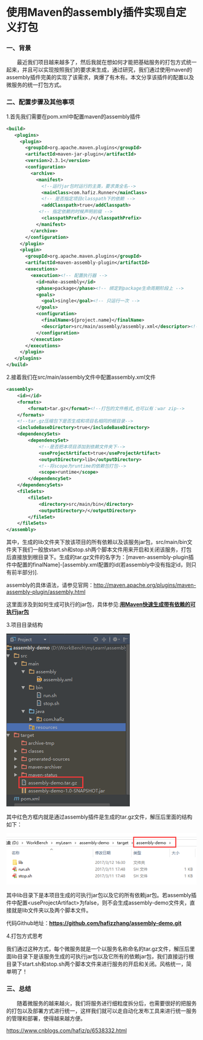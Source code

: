 # 使用Maven的assembly插件实现自定义打包

### 一、背景

　　最近我们项目越来越多了，然后我就在想如何才能把基础服务的打包方式统一起来，并且可以实现按照我们的要求来生成，通过研究，我们通过使用maven的assembly插件完美的实现了该需求，爽爆了有木有。本文分享该插件的配置以及微服务的统一打包方式。

### 二、配置步骤及其他事项

1.首先我们需要在pom.xml中配置maven的assembly插件

```xml
<build>
   <plugins>
     <plugin>
       <groupId>org.apache.maven.plugins</groupId>
       <artifactId>maven-jar-plugin</artifactId>
       <version>2.3.1</version>
       <configuration>
         <archive>
           <manifest>
             <!--运行jar包时运行的主类，要求类全名-->
             <mainClass>com.hafiz.Runner</mainClass>
             <!-- 是否指定项目classpath下的依赖 -->
             <addClasspath>true</addClasspath>
            <!-- 指定依赖的时候声明前缀 -->
             <classpathPrefix>./</classpathPrefix>
           </manifest>
         </archive>
       </configuration>
     </plugin>
     <plugin>
       <groupId>org.apache.maven.plugins</groupId>
       <artifactId>maven-assembly-plugin</artifactId>
       <executions>
         <execution><!-- 配置执行器 -->
           <id>make-assembly</id>
           <phase>package</phase><!-- 绑定到package生命周期阶段上 -->
           <goals>
             <goal>single</goal><!-- 只运行一次 -->   
           </goals>
           <configuration>
             <finalName>${project.name}</finalName>
             <descriptor>src/main/assembly/assembly.xml</descriptor><!--配置描述文件路径--> 
           </configuration>
         </execution>
       </executions>
     </plugin>
   </plugins>
</build>
```

2.接着我们在src/main/assembly文件中配置assembly.xml文件

```xml
<assembly>
    <id></id>
    <formats>
        <format>tar.gz</format><!--打包的文件格式,也可以有：war zip-->
    </formats>
    <!--tar.gz压缩包下是否生成和项目名相同的根目录-->
    <includeBaseDirectory>true</includeBaseDirectory>
    <dependencySets>
        <dependencySet>
            <!--是否把本项目添加到依赖文件夹下-->
            <useProjectArtifact>true</useProjectArtifact>
            <outputDirectory>lib</outputDirectory>
            <!--将scope为runtime的依赖包打包-->
            <scope>runtime</scope>
        </dependencySet>
    </dependencySets>
    <fileSets>
        <fileSet>
            <directory>src/main/bin</directory>
            <outputDirectory>/</outputDirectory>
        </fileSet>
    </fileSets>
</assembly>
```

其中，生成的lib文件夹下放该项目的所有依赖以及该服务jar包，src/main/bin文件夹下我们一般放start.sh和stop.sh两个脚本文件用来开启和关闭该服务，打包后直接放到根目录下。生成的tar.gz文件的名字为：[maven-assembly-plugin插件中配置的finalName]-[assembly.xml配置的id(若assembly中没有指定id，则只有前半部分)].

assembly的具体语法，请参见官网：http://maven.apache.org/plugins/maven-assembly-plugin/assembly.html

这里面涉及到如何生成可执行的jar包，具体参见:**[用Maven快速生成带有依赖的可执行jar包](http://www.cnblogs.com/hafiz/p/6538107.html)**

3.项目目录结构

![img](image-202007251716/894443-20170312162849607-107223035.png)

其中红色方框内就是通过assembly插件是生成的tar.gz文件，解压后里面的结构如下：

![img](image-202007251716/894443-20170312163103170-1489589061.png)

其中lib目录下是本项目生成的可执行jar包以及它的所有依赖jar包。若assembly插件中配置\<useProjectArtifact>为false，则不会生成assembly-demo文件夹，直接就是lib文件夹以及两个脚本文件。

代码Github地址：**https://github.com/hafizzhang/assembly-demo.git**

4.打包方式思考

我们通过这种方式，每个微服务就是一个以服务名称命名的tar.gz文件，解压后里面lib目录下是该服务生成的可执行jar包以及它所有的依赖jar包，我们直接运行根目录下start.sh和stop.sh两个脚本文件来进行服务的开启和关闭。风格统一，简单明了！

### 三、总结

　　随着微服务的越来越火，我们将服务进行细粒度拆分后，也需要很好的把服务的打包以及部署方式进行统一，这样我们就可以走自动化发布工具来进行统一服务的管理和部署，使得越来越方便。





https://www.cnblogs.com/hafiz/p/6538332.html